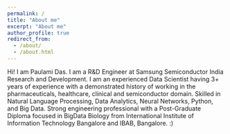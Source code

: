 ```yaml
---
permalink: /
title: "About me"
excerpt: "About me"
author_profile: true
redirect_from: 
  - /about/
  - /about.html
---
```


Hi! I am Paulami Das. I am a R&D Engineer at Samsung Semiconductor India Research and Development. I am an experienced Data Scientist having 3+ years of experience with a demonstrated history of working in the pharmaceuticals, healthcare, clinical and semiconductor domain. Skilled in Natural Language Processing, Data Analytics, Neural Networks, Python, and Big Data. Strong engineering professional with a Post-Graduate Diploma focused in BigData Biology from International Institute of Information Technology Bangalore and IBAB, Bangalore. :)  
